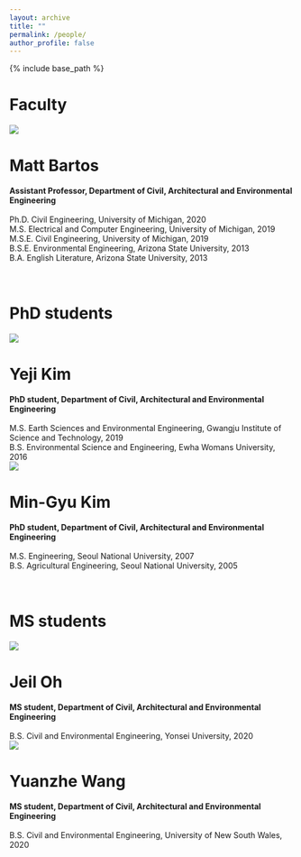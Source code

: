 ```yaml
---
layout: archive
title: ""
permalink: /people/
author_profile: false
---
```


{% include base_path %}

<h1>Faculty</h1>

<div class="page__col-wrap">
<div class="people__lcol"><div class="people__avatar"><img src="https://mattbartos.com/images/profile.jpg"></div></div>
<div class="people__rcol"><h1>Matt Bartos</h1> <b>Assistant Professor, Department of Civil, Architectural and Environmental Engineering</b> <br> <br> Ph.D. Civil Engineering, University of Michigan, 2020 <br> M.S. Electrical and Computer Engineering, University of Michigan, 2019 <br> M.S.E. Civil Engineering, University of Michigan, 2019 <br> B.S.E. Environmental Engineering, Arizona State University, 2013 <br> B.A. English Literature, Arizona State University, 2013
</div>
</div>

<br>

<div class="page__col-wrap"></div>

<br>

<h1>PhD students</h1>

<div class="page__col-wrap">
<div class="people__lcol"><div class="people__avatar"><img src="https://mdbartos.s3.us-east-2.amazonaws.com/img/Yeji_Kim.jpeg"></div></div>
<div class="people__rcol"><h1>Yeji Kim</h1> <b>PhD student, Department of Civil, Architectural and Environmental Engineering</b> <br> <br> M.S. Earth Sciences and Environmental Engineering, Gwangju Institute of Science and Technology, 2019 <br> B.S. Environmental Science and Engineering, Ewha Womans University, 2016
</div>
</div>

<div class="page__col-wrap">
<div class="people__lcol"><div class="people__avatar"><img src="https://mdbartos.s3.us-east-2.amazonaws.com/img/MinGyu_Kim.jpeg"></div></div>
<div class="people__rcol"><h1>Min-Gyu Kim</h1> <b>PhD student, Department of Civil, Architectural and Environmental Engineering</b> <br> <br> M.S. Engineering, Seoul National University, 2007 <br> B.S. Agricultural Engineering, Seoul National University, 2005
</div>
</div>

<br>

<div class="page__col-wrap"></div>

<br>

<h1>MS students</h1>

<div class="page__col-wrap">
<div class="people__lcol"><div class="people__avatar"><img src="https://mdbartos.s3.us-east-2.amazonaws.com/img/Jeil_Oh.jpeg"></div></div>
<div class="people__rcol"><h1>Jeil Oh</h1> <b>MS student, Department of Civil, Architectural and Environmental Engineering</b> <br> <br> B.S. Civil and Environmental Engineering, Yonsei University, 2020
</div>
</div>

<div class="page__col-wrap">
<div class="people__lcol"><div class="people__avatar"><img src="https://mdbartos.s3.us-east-2.amazonaws.com/img/Yuanzhe_Wang.jpeg"></div></div>
<div class="people__rcol"><h1>Yuanzhe Wang</h1> <b>MS student, Department of Civil, Architectural and Environmental Engineering</b> <br> <br> B.S. Civil and Environmental Engineering, University of New South Wales, 2020
</div>
</div>


